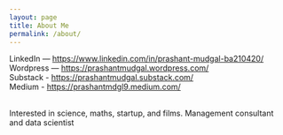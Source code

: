 ```yaml
---
layout: page
title: About Me
permalink: /about/
---
```

LinkedIn — https://www.linkedin.com/in/prashant-mudgal-ba210420/ <br>
Wordpress — https://prashantmudgal.wordpress.com/  <br>
Substack - https://prashantmudgal.substack.com/  <br>
Medium - https://prashantmdgl9.medium.com/  <br>
<br>

Interested in science, maths, startup, and films. Management consultant and data scientist
